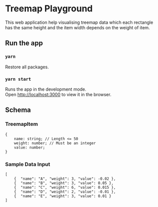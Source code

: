 # Treemap Playground

This web application help visualising treemap data which each rectangle has the same height and the item width depends on the weight of item.

## Run the app

### `yarn`

Restore all packages.

### `yarn start`

Runs the app in the development mode.\
Open [http://localhost:3000](http://localhost:3000) to view it in the browser.

## Schema

### TreemapItem
```
{
    name: string; // Length <= 50
    weight: number; // Must be an integer
    value: number;
}
```

### Sample Data Input
```
[
    {  "name": "A", "weight": 3, "value": -0.02 },
    {  "name": "B", "weight": 3, "value": 0.05 },
    {  "name": "C", "weight": 6, "value": 0.015 },
    {  "name": "D", "weight": 2, "value": -0.01 },
    {  "name": "E", "weight": 3, "value": 0.01 }
]
```